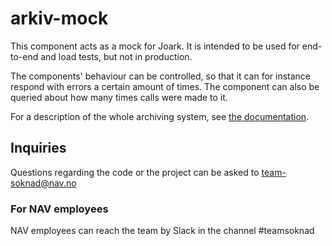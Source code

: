 # arkiv-mock

This component acts as a mock for Joark. It is intended to be used for end-to-end and load tests, but not in production.

The components' behaviour can be controlled, so that it can for instance respond with errors a certain amount of times.
The component can also be queried about how many times calls were made to it.

For a description of the whole archiving system,
see [the documentation](https://github.com/navikt/archiving-infrastructure/wiki).

## Inquiries

Questions regarding the code or the project can be asked to [team-soknad@nav.no](mailto:team-soknad@nav.no)

### For NAV employees

NAV employees can reach the team by Slack in the channel #teamsoknad
